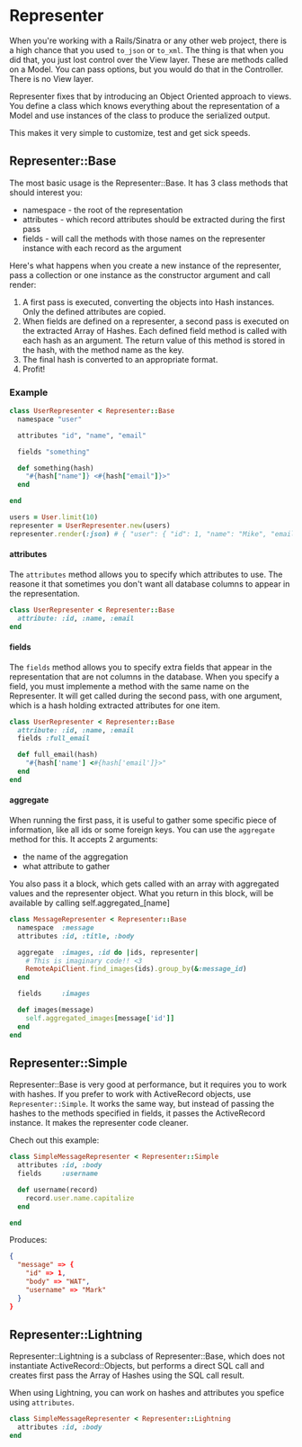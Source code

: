 Representer
============

When you're working with a Rails/Sinatra or any other web project, there is a high chance that you used `to_json` or `to_xml`. The thing is that when you did that, you just lost control over the View layer. These are methods called on a Model. You can pass options, but you would do that in the Controller. There is no View layer.

Representer fixes that by introducing an Object Oriented approach to views. You define a class which knows everything about the representation of a Model and use instances of the class to produce the serialized output.

This makes it very simple to customize, test and get sick speeds.

Representer::Base
-----------------------------------

The most basic usage is the Representer::Base. It has 3 class methods that should interest you:

* namespace  - the root of the representation
* attributes - which record attributes should be extracted during the first pass
* fields     - will call the methods with those names on the representer instance with each record as the argument

Here's what happens when you create a new instance of the representer, pass a collection or one instance as the constructor argument and call render:

1. A first pass is executed, converting the objects into Hash instances. Only the defined attributes are copied.
2. When fields are defined on a representer, a second pass is executed on the extracted Array of Hashes.
   Each defined field method is called with each hash as an argument.
   The return value of this method is stored in the hash, with the method name as the key.
3. The final hash is converted to an appropriate format.
4. Profit!

### Example

```ruby
class UserRepresenter < Representer::Base
  namespace "user"

  attributes "id", "name", "email"

  fields "something"

  def something(hash)
    "#{hash["name"]} <#{hash["email"]}>"
  end

end

users = User.limit(10)
representer = UserRepresenter.new(users)
representer.render(:json) # { "user": { "id": 1, "name": "Mike", "email": "mike@email.com", "something": "Mike <mike@email.com>" }}
```

#### attributes

The `attributes` method allows you to specify which attributes to use. The reasone it that sometimes you don't want all database columns to appear in the representation.

```ruby
class UserRepresenter < Representer::Base
  attribute: :id, :name, :email
end
```

#### fields

The `fields` method allows you to specify extra fields that appear in the representation that are not columns in the database. When you specify a field, you must implemente a method with the same name on the Representer. It will get called during the second pass, with one argument, which is a hash holding extracted attributes for one item.

```ruby
class UserRepresenter < Representer::Base
  attribute: :id, :name, :email
  fields :full_email

  def full_email(hash)
    "#{hash['name'] <#{hash['email']}>"
  end
end
```

#### aggregate

When running the first pass, it is useful to gather some specific piece of information, like all ids or some foreign keys. You can use the `aggregate` method for this. It accepts 2 arguments:

* the name of the aggregation
* what attribute to gather

You also pass it a block, which gets called with an array with aggregated values and the representer object. What you return in this block, will be available by calling self.aggregated_[name]

```ruby
class MessageRepresenter < Representer::Base
  namespace  :message
  attributes :id, :title, :body

  aggregate  :images, :id do |ids, representer|
    # This is imaginary code!! <3
    RemoteApiClient.find_images(ids).group_by(&:message_id)
  end

  fields     :images

  def images(message)
    self.aggregated_images[message['id']]
  end
end
```

Representer::Simple
-------------------

Representer::Base is very good at performance, but it requires you to work
with hashes. If you prefer to work with ActiveRecord objects, use `Representer::Simple`. It works the same way, but instead of passing the hashes to the methods specified in fields, it passes the ActiveRecord instance. It makes the representer code cleaner.

Chech out this example:

```ruby
class SimpleMessageRepresenter < Representer::Simple
  attributes :id, :body
  fields     :username

  def username(record)
    record.user.name.capitalize
  end

end
```

Produces:

```json
{
  "message" => {
    "id" => 1,
    "body" => "WAT",
    "username" => "Mark"
  }
}
```

Representer::Lightning
-----------------------------------

Representer::Lightning is a subclass of Representer::Base, which does not
instantiate ActiveRecord::Objects, but performs a direct SQL call and creates
first pass the Array of Hashes using the SQL call result.

When using Lightning, you can work on hashes and attributes you spefice using `attributes`.

```ruby
class SimpleMessageRepresenter < Representer::Lightning
  attributes :id, :body
end
```

